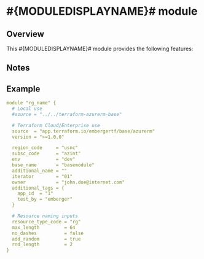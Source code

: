 # #{MODULEDISPLAYNAME}# module

## Overview

This #{MODULEDISPLAYNAME}# module provides the following features:


## Notes


## Example


```yaml
module "rg_name" {
  # Local use
  #source = "../../terraform-azurerm-base"

  # Terraform Cloud/Enterprise use
  source  = "app.terraform.io/embergertf/base/azurerm"
  version = ">=1.0.0"

  region_code     = "usnc"
  subsc_code      = "azint"
  env             = "dev"
  base_name       = "basemodule"
  additional_name = ""
  iterator        = "01"
  owner           = "john.doe@internet.com"
  additional_tags = {
    app_id  = "1"
    test_by = "emberger"
  }

  # Resource naming inputs
  resource_type_code = "rg"
  max_length         = 64
  no_dashes          = false
  add_random         = true
  rnd_length         = 2
}

```
